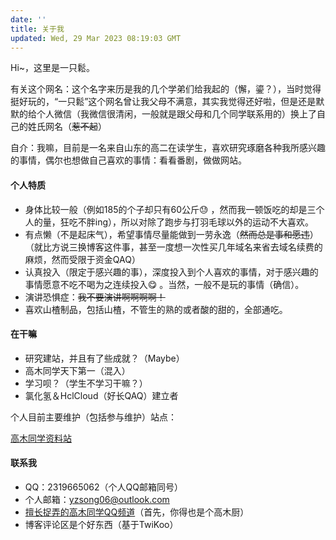 ```yaml
---
date: ''
title: 关于我
updated: Wed, 29 Mar 2023 08:19:03 GMT
---
```

Hi~，这里是一只鬆。

有关这个网名：这个名字来历是我的几个学弟们给我起的（懈，鎏？），当时觉得挺好玩的，“一只鬆”这个网名曾让我父母不满意，其实我觉得还好啦，但是还是默默的给个人微信（我微信很清闲，一般就是跟父母和几个同学联系用的）换上了自己的姓氏网名（~~惹不起~~）

自介：我嘛，目前是一名来自山东的高二在读学生，喜欢研究琢磨各种我所感兴趣的事情，偶尔也想做自己喜欢的事情：看看番剧，做做网站。

#### 个人特质

* 身体比较一般（例如185的个子却只有60公斤😓 ，然而我一顿饭吃的却是三个人的量，狂吃不胖ing），所以对除了跑步与打羽毛球以外的运动不大喜欢。
* 有点懒（不是起床气），希望事情尽量能做到一劳永逸（~~然而总是事和愿违~~）（就比方说三换博客这件事，甚至一度想一次性买几年域名来省去域名续费的麻烦，然而受限于资金QAQ）
* 认真投入（限定于感兴趣的事），深度投入到个人喜欢的事情，对于感兴趣的事情愿意不吃不喝为之连续投入😋 。当然，一般不是玩的事情（确信）。
* 演讲恐惧症：~~我不要演讲啊啊啊啊！~~
* 喜欢山楂制品，包括山楂，不管生的熟的或者酸的甜的，全部通吃。

#### 在干嘛

* 研究建站，并且有了些成就？（Maybe）
* 高木同学天下第一（混入）
* 学习呗？（学生不学习干嘛？）
* 氯化氢＆HclCloud（好长QAQ）建立者

个人目前主要维护（包括参与维护）站点：

[高木同学资料站](https://wiki.takagi3.cn) <br>

#### 联系我

* QQ：2319665062（个人QQ邮箱同号）
* 个人邮箱：yzsong06@outlook.com
* [擅长捉弄的高木同学QQ频道](https://pd.qq.com/s/cp4k08j75)（首先，你得也是个高木厨）
* 博客评论区是个好东西（基于TwiKoo）

